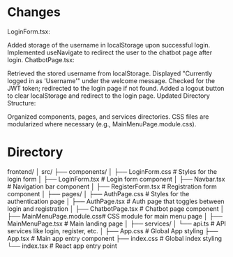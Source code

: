 # Changes

LoginForm.tsx:

Added storage of the username in localStorage upon successful login.
Implemented useNavigate to redirect the user to the chatbot page after login.
ChatbotPage.tsx:

Retrieved the stored username from localStorage.
Displayed "Currently logged in as 'Username'" under the welcome message.
Checked for the JWT token; redirected to the login page if not found.
Added a logout button to clear localStorage and redirect to the login page.
Updated Directory Structure:

Organized components, pages, and services directories.
CSS files are modularized where necessary (e.g., MainMenuPage.module.css).

# Directory

frontend/
│
src/
├── components/
│ ├── LoginForm.css # Styles for the login form
│ ├── LoginForm.tsx # Login form component
│ ├── Navbar.tsx # Navigation bar component
│ ├── RegisterForm.tsx # Registration form component
│
├── pages/
│ ├── AuthPage.css # Styles for the authentication page
│ ├── AuthPage.tsx # Auth page that toggles between login and registration
│ ├── ChatbotPage.tsx # Chatbot page component
│ ├── MainMenuPage.module.css# CSS module for main menu page
│ ├── MainMenuPage.tsx # Main landing page
│
├── services/
│ └── api.ts # API services like login, register, etc.
│
├── App.css # Global App styling
├── App.tsx # Main app entry component
├── index.css # Global index styling
└── index.tsx # React app entry point
